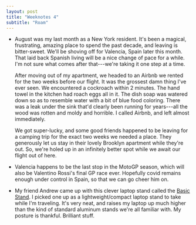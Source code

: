 ```yaml
---
layout: post
title: "Weeknotes 4"
subtitle: "Roam"
---
```

- August was my last month as a New York resident. It's been a magical,
  frustrating, amazing place to spend the past decade, and leaving is
  bitter-sweet. We'll be shoving off for Valencia, Spain later this month. That
  laid back Spanish living will be a nice change of pace for a while. I'm not
  sure what comes after that---we're taking it one step at a time.

  After moving out of my apartment, we headed to an Airbnb we rented for the
  two weeks before our flight. It was the grossest damn thing I've ever seen.
  We encountered a cockroach within 2 minutes. The hand towel in the kitchen
  had roach eggs all in it. The dish soap was watered down so as to resemble
  water with a bit of blue food coloring. There was a leak under the sink
  that'd clearly been running for years---all the wood was rotten and moldy and
  horrible. I called Airbnb, and left almost immediately.

  We got super-lucky, and some good friends happened to be leaving for a
  camping trip for the exact two weeks we needed a place. They generously let
  us stay in their lovely Brooklyn apartment while they're out. So, we're holed
  up in an infinitely better spot while we await our flight out of here.
- Valencia happens to be the last stop in the MotoGP season, which will also be
  Valentino Rossi's final GP race ever. Hopefully covid remains enough under
  control in Spain, so that we can go cheer him on.
- My friend Andrew came up with this clever laptop stand called the [Basic
  Stand](https://basicstand.com). I picked one up as a lightweight/compact
  laptop stand to take while I'm traveling. It's very neat, and raises my
  laptop up much higher than the kind of standard aluminum stands we're all
  familiar with. My posture is thankful. Brilliant stuff.

